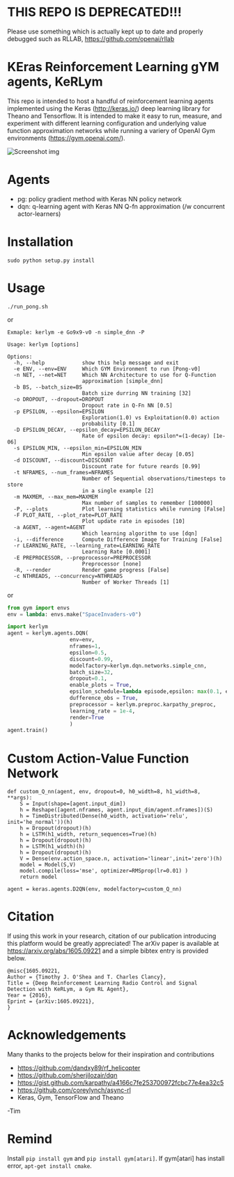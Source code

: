 # THIS REPO IS DEPRECATED!!!

Please use something which is actually kept up to date and properly debugged such as RLLAB, https://github.com/openai/rllab

# KEras Reinforcement Learning gYM agents, KeRLym

This repo is intended to host a handful of reinforcement learning agents implemented using the Keras (http://keras.io/) deep learning library for Theano and Tensorflow.
It is intended to make it easy to run, measure, and experiment with different learning configuration and underlying value function approximation networks while running a variery of OpenAI Gym environments (https://gym.openai.com/).

![Screenshot img](/examples/example.png?raw=true "KeRLym Screenshot")

# Agents

 - pg: policy gradient method with Keras NN policy network
 - dqn: q-learning agent with Keras NN Q-fn approximation (/w concurrent actor-learners)

# Installation

```
sudo python setup.py install
```

# Usage

```
./run_pong.sh
```

or

```
Exmaple: kerlym -e Go9x9-v0 -n simple_dnn -P

Usage: kerlym [options]

Options:
  -h, --help            show this help message and exit
  -e ENV, --env=ENV     Which GYM Environment to run [Pong-v0]
  -n NET, --net=NET     Which NN Architecture to use for Q-Function
                        approximation [simple_dnn]
  -b BS, --batch_size=BS
                        Batch size durring NN training [32]
  -o DROPOUT, --dropout=DROPOUT
                        Dropout rate in Q-Fn NN [0.5]
  -p EPSILON, --epsilon=EPSILON
                        Exploration(1.0) vs Exploitation(0.0) action
                        probability [0.1]
  -D EPSILON_DECAY, --epsilon_decay=EPSILON_DECAY
                        Rate of epsilon decay: epsilon*=(1-decay) [1e-06]
  -s EPSILON_MIN, --epsilon_min=EPSILON_MIN
                        Min epsilon value after decay [0.05]
  -d DISCOUNT, --discount=DISCOUNT
                        Discount rate for future reards [0.99]
  -t NFRAMES, --num_frames=NFRAMES
                        Number of Sequential observations/timesteps to store
                        in a single example [2]
  -m MAXMEM, --max_mem=MAXMEM
                        Max number of samples to remember [100000]
  -P, --plots           Plot learning statistics while running [False]
  -F PLOT_RATE, --plot_rate=PLOT_RATE
                        Plot update rate in episodes [10]
  -a AGENT, --agent=AGENT
                        Which learning algorithm to use [dqn]
  -i, --difference      Compute Difference Image for Training [False]
  -r LEARNING_RATE, --learning_rate=LEARNING_RATE
                        Learning Rate [0.0001]
  -E PREPROCESSOR, --preprocessor=PREPROCESSOR
                        Preprocessor [none]
  -R, --render          Render game progress [False]
  -c NTHREADS, --concurrency=NTHREADS
                        Number of Worker Threads [1]
```

or

```python
from gym import envs
env = lambda: envs.make("SpaceInvaders-v0")

import kerlym
agent = kerlym.agents.DQN(
                    env=env, 
                    nframes=1, 
                    epsilon=0.5, 
                    discount=0.99, 
                    modelfactory=kerlym.dqn.networks.simple_cnn,
                    batch_size=32, 
                    dropout=0.1, 
                    enable_plots = True, 
                    epsilon_schedule=lambda episode,epsilon: max(0.1, epsilon*(1-1e-4)),                
                    dufference_obs = True,
                    preprocessor = kerlym.preproc.karpathy_preproc,
                    learning_rate = 1e-4, 
                    render=True
                    )
agent.train()
```

# Custom Action-Value Function Network

```
def custom_Q_nn(agent, env, dropout=0, h0_width=8, h1_width=8, **args):
    S = Input(shape=[agent.input_dim])
    h = Reshape([agent.nframes, agent.input_dim/agent.nframes])(S)
    h = TimeDistributed(Dense(h0_width, activation='relu', init='he_normal'))(h)
    h = Dropout(dropout)(h)
    h = LSTM(h1_width, return_sequences=True)(h)
    h = Dropout(dropout)(h)
    h = LSTM(h1_width)(h)
    h = Dropout(dropout)(h)
    V = Dense(env.action_space.n, activation='linear',init='zero')(h)
    model = Model(S,V)
    model.compile(loss='mse', optimizer=RMSprop(lr=0.01) )
    return model

agent = keras.agents.D2QN(env, modelfactory=custom_Q_nn)

```

# Citation

If using this work in your research, citation of our publication introducing this platform would be greatly appreciated!
The arXiv paper is available at https://arxiv.org/abs/1605.09221 and a simple bibtex entry is provided below.

```
@misc{1605.09221,
Author = {Timothy J. O'Shea and T. Charles Clancy},
Title = {Deep Reinforcement Learning Radio Control and Signal Detection with KeRLym, a Gym RL Agent},
Year = {2016},
Eprint = {arXiv:1605.09221},
}
```

# Acknowledgements

Many thanks to the projects below for their inspiration and contributions
 - https://github.com/dandxy89/rf_helicopter
 - https://github.com/sherjilozair/dqn
 - https://gist.github.com/karpathy/a4166c7fe253700972fcbc77e4ea32c5
 - https://github.com/coreylynch/async-rl
 - Keras, Gym, TensorFlow and Theano

-Tim

# Remind
Install `pip install gym` and `pip install gym[atari]`. If gym[atari] has install error, `apt-get install cmake`.
